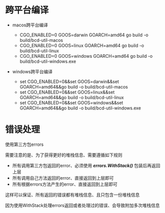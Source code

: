 # 跨平台编译
- macos跨平台编译
    - CGO_ENABLED=0 GOOS=darwin GOARCH=amd64 go build -o build/bcd-util-macos
    - CGO_ENABLED=0 GOOS=linux GOARCH=amd64 go build -o build/bcd-util-linux
    - CGO_ENABLED=0 GOOS=windows GOARCH=amd64 go build -o build/bcd-util-windows.exe

- windows跨平台编译
    - set CGO_ENABLED=0&&set GOOS=darwin&&set GOARCH=amd64&&go build -o build/bcd-util-macos
    - set CGO_ENABLED=0&&set GOOS=linux&&set GOARCH=amd64&&go build -o build/bcd-util-linux
    - set CGO_ENABLED=0&&set GOOS=windows&&set GOARCH=amd64&&go build -o build/bcd-util-windows.exe

# 错误处理
使用第三方包errors

需要注意的是、为了获得更好的堆栈信息、需要遵循如下规则
- 所有调用第三方包返回的error、必须使用 ***errors.WithStack()*** 包装后再返回上层
- 所有调用自己方法返回的error、直接返回到上层即可
- 所有根据errors方法产生的error、直接返回到上层即可

这样可以保证、所有返回的错误都有堆栈信息、且只包含一份堆栈信息

因为使用WithStack处理errors返回或者处理过的错误、会导致附加多次堆栈信息
